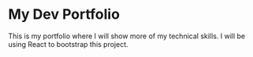 # My Dev Portfolio

This is my portfolio where I will show more of my technical skills. I will be using React to bootstrap this project.
